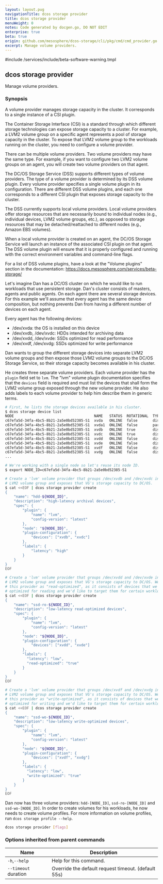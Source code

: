 ```yaml
---
layout: layout.pug
navigationTitle: dcos storage provider
title: dcos storage provider
menuWeight: 0
notes: Code generated by docgen.go, DO NOT EDIT
enterprise: true
beta: true
origin: github.com/mesosphere/dcos-storage/cli/pkg/cmd/cmd_provider.go
excerpt: Manage volume providers.
---
```

#include /services/include/beta-software-warning.tmpl

## dcos storage provider

Manage volume providers.

### Synopsis

A volume provider manages storage capacity in the cluster. It corresponds to a
single instance of a CSI plugin.

The Container Storage Interface (CSI) is a standard through which different
storage technologies can expose storage capacity to a cluster. For example,
a LVM2 volume group on a specific agent represents a pool of storage capacity
in the cluster. To expose that LVM2 volume group to the workloads running on
the cluster, you need to configure a volume provider.

There can be multiple volume providers. Two volume providers may have the same
type. For example, if you want to configure two LVM2 volume groups on an
agent, you will create two volume providers on that agent.

The DC/OS Storage Service (DSS) supports different types of volume providers.
The type of a volume provider is determined by its DSS volume plugin. Every
volume provider specifies a single volume plugin in its configuration. There
are different DSS volume plugins, and each one corresponds to a different CSI
plugin that exposes storage capacity to the cluster.

The DSS currently supports local volume providers. Local volume providers
offer storage resources that are necessarily bound to individual nodes (e.g.,
individual devices, LVM2 volume groups, etc.), as opposed to storage resources
that may be detached/reattached to different nodes (e.g., Amazon EBS volumes).

When a local volume provider is created on an agent, the DC/OS Storage Service
will launch an instance of the associated CSI plugin on that agent. The DSS
volume plugin will ensure that it is properly configured and running with the
correct environment variables and command-line flags.

For a list of DSS volume plugins, have a look at the "Volume plugins" section in
the documentation: <https://docs.mesosphere.com/services/beta-storage/>

Let's imagine Dan has a DC/OS cluster on which he would like to run workloads
that use persistent storage. Dan's cluster consists of masters, agents and
public agents. On each agent there are several storage devices. For this
example we'll assume that every agent has the same device composition, but
nothing prevents Dan from having a different number of devices on each agent.

Every agent has the following devices:
- /dev/xvda: the OS is installed on this device
- /dev/xvdb, /dev/xvdc: HDDs intended for archiving data
- /dev/xvdd, /dev/xvde: SSDs optimized for read performance
- /dev/xvdf, /dev/xvdg: SSDs optimized for write performance

Dan wants to group the different storage devices into separate LVM2 volume
groups and then expose those LVM2 volume groups to the DC/OS Storage Service,
so their storage capacity becomes available in his cluster.

He creates three separate volume providers. Each volume provider has the
`plugin` field set to `lvm`. The "lvm" volume plugin documentation specifies
that the `devices` field is required and must list the devices that shall form
the LVM2 volume group exposed through the new volume provider. He also
adds labels to each volume provider to help him describe them in generic terms.

```bash
# First, he lists the storage devices available in his cluster.
$ dcos storage device list
NODE                                     NAME   STATUS  ROTATIONAL  TYPE  FSTYPE  MOUNTPOINT
c67efa5d-34fa-4bc5-8b21-2a5e0bd52385-S1  xvda   ONLINE  false       disk  -       -
c67efa5d-34fa-4bc5-8b21-2a5e0bd52385-S1  xvda1  ONLINE  false       part  xfs     /
c67efa5d-34fa-4bc5-8b21-2a5e0bd52385-S1  xvdb   ONLINE  true        disk  -       -
c67efa5d-34fa-4bc5-8b21-2a5e0bd52385-S1  xvdc   ONLINE  true        disk  -       -
c67efa5d-34fa-4bc5-8b21-2a5e0bd52385-S1  xvdd   ONLINE  false       disk  -       -
c67efa5d-34fa-4bc5-8b21-2a5e0bd52385-S1  xvde   ONLINE  false       disk  -       -
c67efa5d-34fa-4bc5-8b21-2a5e0bd52385-S1  xvdf   ONLINE  false       disk  -       -
c67efa5d-34fa-4bc5-8b21-2a5e0bd52385-S1  xvdg   ONLINE  false       disk  -       -
...

# We're working with a single node so let's reuse its node ID.
$ export NODE_ID=c67efa5d-34fa-4bc5-8b21-2a5e0bd52385-S1

# Create a 'lvm' volume provider that groups /dev/xvdb and /dev/xvdc into a
# LVM2 volume group and exposes that VG's storage capacity to DC/OS.
$ cat <<EOF | dcos storage provider create
{
    "name": "hdd-${NODE_ID}",
    "description": "high-latency archival devices",
    "spec": {
        "plugin": {
            "name": "lvm",
            "config-version": "latest"
        },
        "node": "${NODE_ID}",
        "plugin-configuration": {
            "devices": ["xvdb", "xvdc"]
        },
        "labels": {
            "latency": "high"
        }
    }
}
EOF

# Create a 'lvm' volume provider that groups /dev/xvdd and /dev/xvde into a
# LVM2 volume group and exposes that VG's storage capacity to DC/OS. We label
# this provider as "read-optimized", as it consists of devices that we know are
# optimized for reading and we'd like to target them for certain workloads.
$ cat <<EOF | dcos storage provider create
{
    "name": "ssd-ro-${NODE_ID}",
    "description": "low-latency read-optimized devices",
    "spec": {
        "plugin": {
            "name": "lvm",
            "config-version": "latest"
        },
        "node": "${NODE_ID}",
        "plugin-configuration": {
            "devices": ["xvdd", "xvde"]
        },
        "labels": {
          "latency": "low",
          "read-optimized": "true"
        }
    }
}
EOF

# Create a 'lvm' volume provider that groups /dev/xvdf and /dev/xvdg into a
# LVM2 volume group and exposes that VG's storage capacity to DC/OS. We label
# this provider as "write-optimized", as it consists of devices that we know are
# optimized for writing and we'd like to target them for certain workloads.
$ cat <<EOF | dcos storage provider create
{
    "name": "ssd-wo-${NODE_ID}",
    "description": "low-latency write-optimized devices",
    "spec": {
        "plugin": {
            "name": "lvm",
            "config-version": "latest"
        },
        "node": "${NODE_ID}",
        "plugin-configuration": {
            "devices": ["xvdf", "xvdg"]
        },
        "labels": {
          "latency": "low",
          "write-optimized": "true"
        }
    }
}
EOF
```

Dan now has three volume providers: `hdd-[NODE_ID]`, `ssd-ro-[NODE_ID]` and
`ssd-wo-[NODE_ID]`. In order to create volumes for his workloads, he now needs
to create volume profiles. For more information on volume profiles, run
`dcos storage profile --help`.

```bash
dcos storage provider [flags]
```

### Options inherited from parent commands

Name | Description
--- | ---
`-h`,`--help` | Help for this command.
`--timeout` duration | Override the default request timeout. (default 55s)

